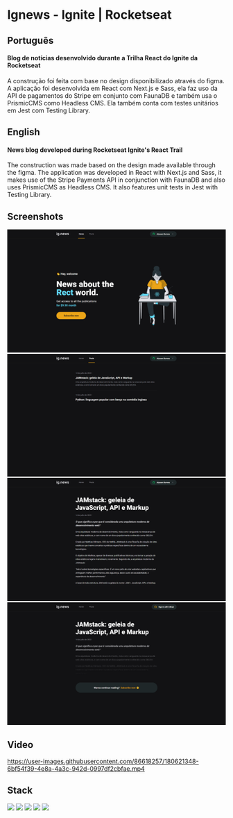 # Ignews - Ignite | Rocketseat

## Português

#### Blog de notícias desenvolvido durante a Trilha React do Ignite da Rocketseat

A construção foi feita com base no design disponibilizado através do figma. A aplicação foi desenvolvida em React com Next.js e Sass, ela faz uso da API de pagamentos do Stripe em conjunto com FaunaDB e também usa o PrismicCMS como Headless CMS. Ela também conta com testes unitários em Jest com Testing Library.

## English

#### News blog developed during Rocketseat Ignite's React Trail

The construction was made based on the design made available through the figma. The application was developed in React with Next.js and Sass, it makes use of the Stripe Payments API in conjunction with FaunaDB and also uses PrismicCMS as Headless CMS. It also features unit tests in Jest with Testing Library.

## Screenshots

<div align="center">
    <div>
        <img width="600px" src="./public/ignews-1.png" alt="Print da página home rodando na web"/>
        <img width="600px" src="./public/ignews-2.png" alt="Print da página de posts rodando na web"/>
        <img width="600px" src="./public/ignews-3.png" alt="Print da página com o conteúdo de um post selecionado com o usuário logado rodando na web"/>
        <img width="600px" src="./public/ignews-4.png" alt="Print da página com o conteúdo de um post selecionado com o usuário não logado rodando na web"/>
    </div>
</div>

## Video

https://user-images.githubusercontent.com/86618257/180621348-6bf54f39-4e8a-4a3c-942d-0997df2cbfae.mp4

## Stack

<img width="30px" src="https://xesque.rocketseat.dev/platform/tech/typescript.svg"/> <img width="30px" src="https://xesque.rocketseat.dev/platform/tech/reactjs.svg"/> <img width="30px" src="https://cdn.jsdelivr.net/gh/devicons/devicon/icons/sass/sass-original.svg" /> <img width="31px" src="https://xesque.rocketseat.dev/platform/tech/nextjs.svg"/> <img width="30px" src="https://xesque.rocketseat.dev/platform/tech/faunadb.svg"/>
